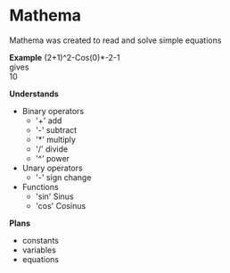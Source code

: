 # Mathema
Mathema was created to read and solve simple equations

**Example**
(2+1)^2-Cos(0)*-2-1  
gives  
10  

**Understands**
  * Binary operators
    * '+'  add
    * '-'  subtract  
    * '*'  multiply
    * '/'  divide
    * '^'  power
  * Unary operators
    * '-'  sign change
  * Functions
    * 'sin' Sinus
    * 'cos' Cosinus
  
 **Plans**
   - constants
   - variables
   - equations
